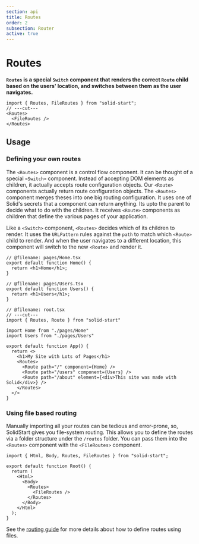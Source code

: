 ```yaml
---
section: api
title: Routes
order: 2
subsection: Router
active: true
---
```


# Routes

**`Routes` is a special `Switch` component that renders the correct `Route` child based on the users' location, and switches between them as the user navigates.**

<div class="text-lg">

```tsx twoslash
import { Routes, FileRoutes } from "solid-start";
// ---cut---
<Routes>
  <FileRoutes />
</Routes>
```

</div>

<table-of-contents></table-of-contents>

## Usage

### Defining your own routes

The `<Routes>` component is a control flow component. It can be thought of a special `<Switch>` component. Instead of accepting DOM elements as children, it actually accepts route configuration objects. Our `<Route>` components actually return route configuration objects. The `<Routes>` component merges theses into one big routing configuration. It uses one of Solid's secrets that a component can return anything. Its upto the parent to decide what to do with the children. It receives `<Route>` components as children that define the various pages of your application. 

Like a `<Switch>` component, `<Routes>` decides which of its children to render. It uses the `URLPattern` rules against the `path` to match which `<Route>` child to render. And when the user navigates to a different location, this component will switch to the new `<Route>` and render it.


```tsx twoslash {9-13} filename="root.tsx"
// @filename: pages/Home.tsx
export default function Home() {
  return <h1>Home</h1>;
}

// @filename: pages/Users.tsx
export default function Users() {
  return <h1>Users</h1>;
}

// @filename: root.tsx
// ---cut---
import { Routes, Route } from "solid-start"

import Home from "./pages/Home"
import Users from "./pages/Users"

export default function App() {
  return <>
    <h1>My Site with Lots of Pages</h1>
    <Routes>
      <Route path="/" component={Home} />
      <Route path="/users" component={Users} />
      <Route path="/about" element={<div>This site was made with Solid</div>} />
    </Routes>
  </>
}
```

### Using file based routing

Manually importing all your routes can be tedious and error-prone, so, SolidStart gives you file-system routing. This allows you to define the routes via a folder structure under the `/routes` folder. You can pass them into the `<Routes>` component with the `<FileRoutes>` component.

```tsx twoslash {7-9} filename="root.tsx"
import { Html, Body, Routes, FileRoutes } from "solid-start";

export default function Root() {
  return (
    <Html>
      <Body>
        <Routes>
          <FileRoutes />
        </Routes>
      </Body>
    </Html>
  );
}
```

See the [routing guide](/core-concepts/routing) for more details about how to define routes using files.


